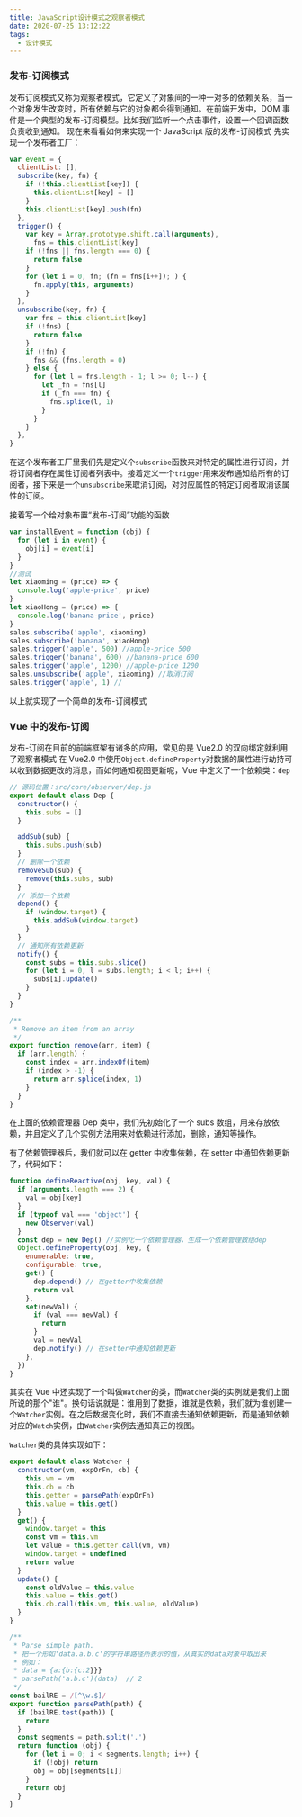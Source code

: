 ```yaml
---
title: JavaScript设计模式之观察者模式
date: 2020-07-25 13:12:22
tags:
  - 设计模式
---
```


### 发布-订阅模式

发布订阅模式又称为观察者模式，它定义了对象间的一种一对多的依赖关系，当一个对象发生改变时，所有依赖与它的对象都会得到通知。在前端开发中，DOM 事件是一个典型的发布-订阅模型。比如我们监听一个点击事件，设置一个回调函数负责收到通知。
现在来看看如何来实现一个 JavaScript 版的发布-订阅模式
先实现一个发布者工厂：

```js
var event = {
  clientList: [],
  subscribe(key, fn) {
    if (!this.clientList[key]) {
      this.clientList[key] = []
    }
    this.clientList[key].push(fn)
  },
  trigger() {
    var key = Array.prototype.shift.call(arguments),
      fns = this.clientList[key]
    if (!fns || fns.length === 0) {
      return false
    }
    for (let i = 0, fn; (fn = fns[i++]); ) {
      fn.apply(this, arguments)
    }
  },
  unsubscribe(key, fn) {
    var fns = this.clientList[key]
    if (!fns) {
      return false
    }
    if (!fn) {
      fns && (fns.length = 0)
    } else {
      for (let l = fns.length - 1; l >= 0; l--) {
        let _fn = fns[l]
        if (_fn === fn) {
          fns.splice(l, 1)
        }
      }
    }
  },
}
```

在这个发布者工厂里我们先是定义个`subscribe`函数来对特定的属性进行订阅，并将订阅者存在属性订阅者列表中。接着定义一个`trigger`用来发布通知给所有的订阅者，接下来是一个`unsubscribe`来取消订阅，对对应属性的特定订阅者取消该属性的订阅。

接着写一个给对象布置“发布-订阅”功能的函数

```js
var installEvent = function (obj) {
  for (let i in event) {
    obj[i] = event[i]
  }
}
//测试
let xiaoming = (price) => {
  console.log('apple-price', price)
}
let xiaoHong = (price) => {
  console.log('banana-price', price)
}
sales.subscribe('apple', xiaoming)
sales.subscribe('banana', xiaoHong)
sales.trigger('apple', 500) //apple-price 500
sales.trigger('banana', 600) //banana-price 600
sales.trigger('apple', 1200) //apple-price 1200
sales.unsubscribe('apple', xiaoming) //取消订阅
sales.trigger('apple', 1) //
```

以上就实现了一个简单的发布-订阅模式

### Vue 中的发布-订阅

发布-订阅在目前的前端框架有诸多的应用，常见的是 Vue2.0 的双向绑定就利用了观察者模式
在 Vue2.0 中使用`Object.defineProperty`对数据的属性进行劫持可以收到数据更改的消息，而如何通知视图更新呢，Vue 中定义了一个依赖类：`dep`

```js
// 源码位置：src/core/observer/dep.js
export default class Dep {
  constructor() {
    this.subs = []
  }

  addSub(sub) {
    this.subs.push(sub)
  }
  // 删除一个依赖
  removeSub(sub) {
    remove(this.subs, sub)
  }
  // 添加一个依赖
  depend() {
    if (window.target) {
      this.addSub(window.target)
    }
  }
  // 通知所有依赖更新
  notify() {
    const subs = this.subs.slice()
    for (let i = 0, l = subs.length; i < l; i++) {
      subs[i].update()
    }
  }
}

/**
 * Remove an item from an array
 */
export function remove(arr, item) {
  if (arr.length) {
    const index = arr.indexOf(item)
    if (index > -1) {
      return arr.splice(index, 1)
    }
  }
}
```

在上面的依赖管理器 Dep 类中，我们先初始化了一个 subs 数组，用来存放依赖，并且定义了几个实例方法用来对依赖进行添加，删除，通知等操作。

有了依赖管理器后，我们就可以在 getter 中收集依赖，在 setter 中通知依赖更新了，代码如下：

```js
function defineReactive(obj, key, val) {
  if (arguments.length === 2) {
    val = obj[key]
  }
  if (typeof val === 'object') {
    new Observer(val)
  }
  const dep = new Dep() //实例化一个依赖管理器，生成一个依赖管理数组dep
  Object.defineProperty(obj, key, {
    enumerable: true,
    configurable: true,
    get() {
      dep.depend() // 在getter中收集依赖
      return val
    },
    set(newVal) {
      if (val === newVal) {
        return
      }
      val = newVal
      dep.notify() // 在setter中通知依赖更新
    },
  })
}
```

其实在 Vue 中还实现了一个叫做`Watcher`的类，而`Watcher`类的实例就是我们上面所说的那个"谁"。换句话说就是：谁用到了数据，谁就是依赖，我们就为谁创建一个`Watcher`实例。在之后数据变化时，我们不直接去通知依赖更新，而是通知依赖对应的`Watch`实例，由`Watcher`实例去通知真正的视图。

`Watcher`类的具体实现如下：

```js
export default class Watcher {
  constructor(vm, expOrFn, cb) {
    this.vm = vm
    this.cb = cb
    this.getter = parsePath(expOrFn)
    this.value = this.get()
  }
  get() {
    window.target = this
    const vm = this.vm
    let value = this.getter.call(vm, vm)
    window.target = undefined
    return value
  }
  update() {
    const oldValue = this.value
    this.value = this.get()
    this.cb.call(this.vm, this.value, oldValue)
  }
}

/**
 * Parse simple path.
 * 把一个形如'data.a.b.c'的字符串路径所表示的值，从真实的data对象中取出来
 * 例如：
 * data = {a:{b:{c:2}}}
 * parsePath('a.b.c')(data)  // 2
 */
const bailRE = /[^\w.$]/
export function parsePath(path) {
  if (bailRE.test(path)) {
    return
  }
  const segments = path.split('.')
  return function (obj) {
    for (let i = 0; i < segments.length; i++) {
      if (!obj) return
      obj = obj[segments[i]]
    }
    return obj
  }
}
```
